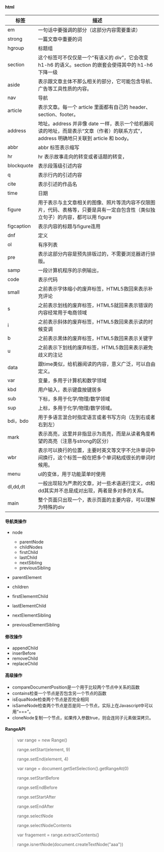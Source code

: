 #### html

| 标签       | 描述                                                         |
| ---------- | ------------------------------------------------------------ |
| em         | 一句话中要强调的部分（这部分内容需要重读）                   |
| strong     | 一篇文章中重要的词                                           |
| hgroup     | 标题组                                                       |
| section    | 这个标签可不仅仅是一个“有语义的 div”，它会改变 h1-h6 的语义。section 的嵌套会使得其中的 h1-h6 下降一级 |
| aside      | 表示跟文章主体不那么相关的部分，它可能包含导航、广告等工具性质的内容。 |
| nav        | 导航                                                         |
| article    | 表示文章。每一个 article 里面都有自己的 header、section、footer。 |
| address    | 地址。address 并非像 date 一样，表示一个给机器阅读的地址，而是表示“文章（作者）的联系方式”，address 明确地只关联到 article 和 body。 |
| abbr       | abbr 标签表示缩写                                            |
| hr         | hr 表示故事走向的转变或者话题的转变，                        |
| blockquote | 表示段落级引述内容                                           |
| q          | 表示行内的引述内容                                           |
| cite       | 表示引述的作品名                                             |
| time       | 日期                                                         |
| figure     | 用于表示与主文章相关的图像、照片等流内容不仅限图片，代码、表格等，只要是具有一定自包含性（类似独立句子）的内容，都可以用 figure |
| figcaption | 表示内容的标题与figure连用                                   |
| dnf        | 定义                                                         |
| ol         | 有序列表                                                     |
| pre        | 表示这部分内容是预先排版过的，不需要浏览器进行排版。         |
| samp       | 一段计算机程序的示例输出，                                   |
| code       | 表示代码                                                     |
| small      | 之前表示字体缩小的废弃标签，HTML5救回来表示补充评论          |
| s          | 之前表示划线的废弃标签，HTML5就回来表示错误的内容经常用于电商领域 |
| i          | 之前表示斜体的废弃标签，HTML5救回来表示读的时候变调          |
| b          | 之前表示黑体的废弃标签，HTML5救回来表示关键字                |
| u          | 之前表示下划线的废弃标签，HTML5救回来表示避免歧义的注记      |
| data       | 跟time类似，给机器阅读的内容，意义广泛，可以自由定义。       |
| var        | 变量，多用于计算机和数学领域                                 |
| kbd        | 用户输入，表示键盘按键居多                                   |
| sub        | 下标，多用于化学/物理/数学领域                               |
| sup        | 上标，多用于化学/物理/数学领域。                             |
| bdi，bdo   | 用于多语言混合时指定语言或者书写方向（左到右或者右到左）     |
| mark       | 表示高亮，这里并非指显示为高亮，而是从读者角度希望的高亮（注意与strong的区分） |
| wbr        | 表示可以换行的位置，主要时英文等文字不允许单词中间换行，这个标签一般在把多个单词粘成很长的单词时候用。 |
| menu       | ul的变体，用于功能菜单时使用                                 |
| dl,dd,dt   | 一般出现较为严肃的文章，对一些术语进行定义，dt和dd其实并不总是成对出现，两者是多对多的关系。 |
| main       | 整个页面只出现一个，表示页面的主要内容，可以理解为特殊的div  |





#### 导航类操作

- node
  - parentNode
  - childNodes
  - firstChild
  - lastChild
  - nextSibling
  - previousSibling

- parentElement
- children
- firstElememtChild
- lastElementChild
- nextElementSibling
- previousElementSibling

#### 修改操作

- appendChild
- inserBefore
- removeChild
- replaceChild

#### 高级操作

- compareDocumentPosition是一个用于比较两个节点中关系的函数
- contains检查一个节点是否包含另一个节点的函数
- isEqualNode检查两个节点是否完全相同
- isSameNode检查两个节点是否是同一个节点，实际上在Javascript中可以用“===”。
- cloneNode复制一个节点，如果传入参数true，则会连同子元素做深拷贝。   

#### RangeAPI

> var range = new Range()
>
> range.setStart(element, 9)
>
> range.setEnd(element, 4)
>
> var range = document.getSetSelection().getRangeAt(0)
>
>  
>
> range.setStartBefore
>
> range.setEndBefore
>
> range.setStartAfter
>
> range.setEndAfter
>
> range.selectNode
>
> range.selectNodeContents
>
>  
>
> var fragement = range.extractContents()
>
> range.isnertNode(document.createTextNode("aaa"))